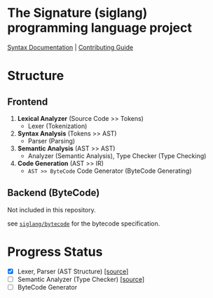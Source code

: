 # The Signature (siglang) programming language project

[Syntax Documentation](SYNTAX.md) | [Contributing Guide](CONTRIBUTING.md)

# Structure

## Frontend

1. **Lexical Analyzer** (Source Code >> Tokens)
    - Lexer (Tokenization)
2. **Syntax Analysis** (Tokens >> AST)
    - Parser (Parsing)
3. **Semantic Analysis** (AST >> AST)
    - Analyzer (Semantic Analysis), Type Checker (Type Checking)
4. **Code Generation** (AST >> IR)
    - `AST >> ByteCode` Code Generator (ByteCode Generating)

## Backend (ByteCode)

Not included in this repository.

see [`siglang/bytecode`](https://github.com/siglang/bytecode) for the bytecode specification.

# Progress Status

-   [x] Lexer, Parser (AST Structure) [[source]](./parser/)
-   [ ] Semantic Analyzer (Type Checker) [[source]](./analyzer/)
-   [ ] ByteCode Generator
